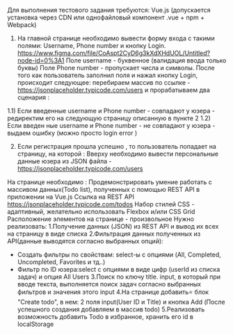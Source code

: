 Для выполнения тестового задания требуются: Vue.js (допускается установка через CDN или
однофайловый компонент .vue + npm + Webpack)

1. На главной странице необходимо вывести форму входа с такими полями: Username,
   Phone number и кнопку Login.
   https://www.figma.com/file/CoAspt2CyD6g3kXdXHdUOL/Untitled?node-id=0%3A1
   Поле username - буквенное (валидация ввода только буквы)
   Поле Phone number - пропускает числа и символы.
   После того как пользователь заполнил поля и нажал кнопку Login, происходит следующее:
   перебираем массив по ссылке - https://jsonplaceholder.typicode.com/users и прорабатываем два
   сценария :

1.1) Если введенные username и Phone number - совпадают у юзера - редиректим его на
следующую страницу описанную в пункте 2
1.2) Если введен ные username и Phone number - не совпадают у юзера - выдаем ошибку (можно
просто login error )

2. Если регистрация прошла успешно , то пользователь попадает на страницу, на которой :
   Вверху необходимо вывести персональные данные юзера из JSON файла -
   https://jsonplaceholder.typicode.com/users

На странице необходимо :
Продемонстрировать умение работать с массивом данных(Todo list), полученных с помощью REST
API в приложении на Vue.js
Ссылка на REST API https://jsonplaceholder.typicode.com/todos
Набор стилей CSS - адаптивный, желательно использовать Flexbox и/или CSS Grid
Расположение элементов на странице - произвольное
Нужно реализовать:
1.Получение данных (JSON) из REST API и вывод их всех на страницу в виде списка
2.Фильтрация данных полученных из API(данные выводятся согласно выбранных опций):

- Создать фильтры по свойствам: select-ы с опциями (All, Completed, Uncompleted, Favorites и тд..)
- Фильтр по ID юзера:select с опциями в виде цифр (userId из списка задач) и опция All Users
  3.Поиск по ключу title. input, в который при вводе текста, выполняется поиск задач согласно
  выбранных фильтров и значения этого input
  4.На странице добавить⭐ блок "Create todo", в нем: 2 поля input(User ID и Title) и кнопка Add (После успешного создания добавляем в массив todo)
  5.Реализовать возможность добавить Todo в избранное, хранить его id в localStorage